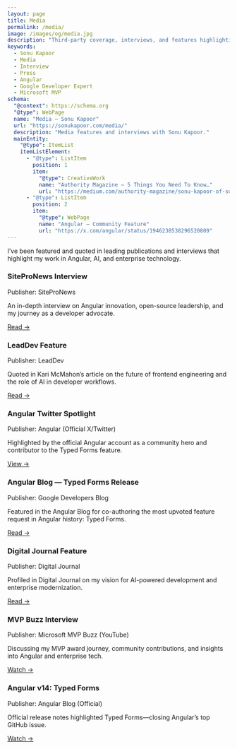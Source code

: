 ```yaml
---
layout: page
title: Media
permalink: /media/
image: /images/og/media.jpg
description: "Third-party coverage, interviews, and features highlighting Sonu Kapoor’s work in Angular, AI, and enterprise modernization."
keywords:
  - Sonu Kapoor
  - Media
  - Interview
  - Press
  - Angular
  - Google Developer Expert
  - Microsoft MVP
schema:
  "@context": https://schema.org
  "@type": WebPage
  name: "Media – Sonu Kapoor"
  url: "https://sonukapoor.com/media/"
  description: "Media features and interviews with Sonu Kapoor."
  mainEntity:
    "@type": ItemList
    itemListElement:
      - "@type": ListItem
        position: 1
        item:
          "@type": CreativeWork
          name: "Authority Magazine — 5 Things You Need To Know…"
          url: "https://medium.com/authority-magazine/sonu-kapoor-of-solid-software-solutions-ltd-on-the-5-things-you-need-to-know-to-create-a-successful-144ba5680972"
      - "@type": ListItem
        position: 2
        item:
          "@type": WebPage
          name: "Angular — Community Feature"
          url: "https://x.com/angular/status/1946238538296520809"
---
```


I’ve been featured and quoted in leading publications and interviews that highlight my work in Angular, AI, and enterprise technology.

<div class="cards">

  <div class="card">
    <h3>SiteProNews Interview</h3>
    <div class="card-meta">Publisher: SiteProNews</div>
    <p class="card-desc">An in-depth interview on Angular innovation, open-source leadership, and my journey as a developer advocate.</p>
    <div class="card-actions">
      <a href="https://www.sitepronews.com/..." target="_blank" rel="noopener">Read →</a>
    </div>
  </div>

  <div class="card">
    <h3>LeadDev Feature</h3>
    <div class="card-meta">Publisher: LeadDev</div>
    <p class="card-desc">Quoted in Kari McMahon’s article on the future of frontend engineering and the role of AI in developer workflows.</p>
    <div class="card-actions">
      <a href="https://leaddev.com/..." target="_blank" rel="noopener">Read →</a>
    </div>
  </div>

  <div class="card">
    <h3>Angular Twitter Spotlight</h3>
    <div class="card-meta">Publisher: Angular (Official X/Twitter)</div>
    <p class="card-desc">Highlighted by the official Angular account as a community hero and contributor to the Typed Forms feature.</p>
    <div class="card-actions">
      <a href="https://x.com/angular/status/1946238538296520809" target="_blank" rel="noopener">View →</a>
    </div>
  </div>

  <div class="card">
    <h3>Angular Blog — Typed Forms Release</h3>
    <div class="card-meta">Publisher: Google Developers Blog</div>
    <p class="card-desc">Featured in the Angular Blog for co-authoring the most upvoted feature request in Angular history: Typed Forms.</p>
    <div class="card-actions">
      <a href="https://blog.angular.io/..." target="_blank" rel="noopener">Read →</a>
    </div>
  </div>

  <div class="card">
    <h3>Digital Journal Feature</h3>
    <div class="card-meta">Publisher: Digital Journal</div>
    <p class="card-desc">Profiled in Digital Journal on my vision for AI-powered development and enterprise modernization.</p>
    <div class="card-actions">
      <a href="https://www.digitaljournal.com/tech-science/shining-yus-vision-a-leap-forward-in-ai-powered-traffic-safety/article#ixzz8WpyBWKib" target="_blank" rel="noopener">Read →</a>
    </div>
  </div>

  <div class="card">
    <h3>MVP Buzz Interview</h3>
    <div class="card-meta">Publisher: Microsoft MVP Buzz (YouTube)</div>
    <p class="card-desc">Discussing my MVP award journey, community contributions, and insights into Angular and enterprise tech.</p>
    <div class="card-actions">
      <a href="https://www.youtube.com/watch?v=Vcuaxg1A_7M" target="_blank" rel="noopener">Watch →</a>
    </div>
  </div>

  <div class="card">
    <h3>Angular v14: Typed Forms</h3>
    <div class="card-meta">Publisher: Angular Blog (Official)</div>
    <p class="card-desc">Official release notes highlighted Typed Forms—closing Angular’s top GitHub issue.</p>
    <div class="card-actions">
      <a href="https://blog.angular.dev/angular-v14-is-now-available-391a6db736af" target="_blank" rel="noopener">Watch →</a>
    </div>
  </div>
</div>

